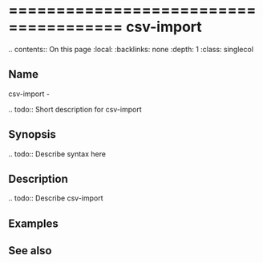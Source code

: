 

======================================
csv-import
======================================

.. contents:: On this page
    :local:
    :backlinks: none
    :depth: 1
    :class: singlecol

Name
----
csv-import - 

.. todo::
    Short description for csv-import

Synopsis
--------
.. todo::
   Describe syntax here

Description
-----------
.. todo::
    Describe csv-import

Examples
--------

See also
--------

